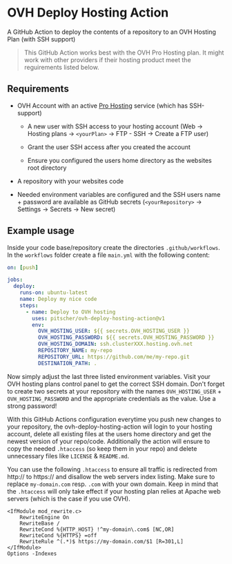 # OVH Deploy Hosting Action

A GitHub Action to deploy the contents of a repository to an OVH Hosting Plan (with SSH support)

> This GitHub Action works best with the OVH Pro Hosting plan. It might work with other providers if their hosting product meet the reguirements listed below.

## Requirements

- OVH Account with an active [Pro Hosting](https://www.ovh.de/hosting/hosting-pro.xml) service (which has SSH-support)

  - A new user with SSH access to your hosting account (Web -> Hosting plans -> `<yourPlan>` -> FTP - SSH -> Create a FTP user)

  - Grant the user SSH access after you created the account

  - Ensure you configured the users home directory as the websites root directory

- A repository with your websites code

- Needed environment variables are configured and the SSH users name + password are available as GitHub secrets (`<yourRepository>` -> Settings -> Secrets -> New secret)

## Example usage

Inside your code base/repository create the directories `.github/workflows`. In the `workflows` folder create a file `main.yml` with the following content:

```yaml
on: [push]

jobs:
  deploy:
    runs-on: ubuntu-latest
    name: Deploy my nice code
    steps:
      - name: Deploy to OVH hosting
        uses: pitscher/ovh-deploy-hosting-action@v1
        env:
          OVH_HOSTING_USER: ${{ secrets.OVH_HOSTING_USER }}
          OVH_HOSTING_PASSWORD: ${{ secrets.OVH_HOSTING_PASSWORD }}
          OVH_HOSTING_DOMAIN: ssh.clusterXXX.hosting.ovh.net
          REPOSITORY_NAME: my-repo
          REPOSITORY_URL: https://github.com/me/my-repo.git
          DESTINATION_PATH: .
```

Now simply adjust the last three listed environment variables. Visit your OVH hosting plans control panel to get the correct SSH domain.
Don't forget to create two secrets at your repository with the names `OVH_HOSTING_USER` + `OVH_HOSTING_PASSWORD` and the appropriate credentials as the value. Use a strong password!

With this GitHub Actions configuration everytime you push new changes to your repository, the ovh-deploy-hosting-action will login to your hosting account, delete all existing files at the users home directory and get the newest version of your repo/code. Additionally the action will ensure to copy the needed `.htaccess` (so keep them in your repo) and delete unnecessary files like `LICENSE` & `README.md`.

You can use the following `.htaccess` to ensure all traffic is redirected from http:// to https:// and disallow the web servers index listing. Make sure to replace `my-domain.com` resp. `.com` with your own domain.
Keep in mind that the `.htaccess` will only take effect if your hosting plan relies at Apache web servers (which is the case if you use OVH).

```htaccess
<IfModule mod_rewrite.c>
    RewriteEngine On
    RewriteBase /
    RewriteCond %{HTTP_HOST} !^my-domain\.com$ [NC,OR]
    RewriteCond %{HTTPS} =off
    RewriteRule ^(.*)$ https://my-domain.com/$1 [R=301,L]
</IfModule>
Options -Indexes
```
